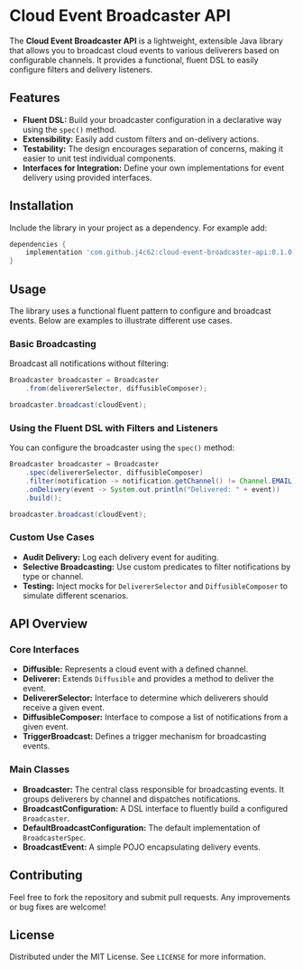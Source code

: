 # Cloud Event Broadcaster API

The **Cloud Event Broadcaster API** is a lightweight, extensible Java library that allows you to broadcast cloud events
to various deliverers based on configurable channels. It provides a functional, fluent DSL to easily configure filters
and delivery listeners.

## Features

- **Fluent DSL:** Build your broadcaster configuration in a declarative way using the `spec()` method.
- **Extensibility:** Easily add custom filters and on-delivery actions.
- **Testability:** The design encourages separation of concerns, making it easier to unit test individual components.
- **Interfaces for Integration:** Define your own implementations for event delivery using provided interfaces.

## Installation

Include the library in your project as a dependency. For example add:

```groovy
dependencies {
    implementation 'com.github.j4c62:cloud-event-broadcaster-api:0.1.0-SNAPSHOT'
}
```

## Usage

The library uses a functional fluent pattern to configure and broadcast events. Below are examples to illustrate
different use cases.

### Basic Broadcasting

Broadcast all notifications without filtering:

```java
Broadcaster broadcaster = Broadcaster
    .from(delivererSelector, diffusibleComposer);

broadcaster.broadcast(cloudEvent);

```

### Using the Fluent DSL with Filters and Listeners

You can configure the broadcaster using the `spec()` method:

```java
Broadcaster broadcaster = Broadcaster
    .spec(delivererSelector, diffusibleComposer)
    .filter(notification -> notification.getChannel() != Channel.EMAIL)
    .onDelivery(event -> System.out.println("Delivered: " + event))
    .build();

broadcaster.broadcast(cloudEvent);
```

### Custom Use Cases

- **Audit Delivery:** Log each delivery event for auditing.
- **Selective Broadcasting:** Use custom predicates to filter notifications by type or channel.
- **Testing:** Inject mocks for `DelivererSelector` and `DiffusibleComposer` to simulate different scenarios.

## API Overview

### Core Interfaces

- **Diffusible:** Represents a cloud event with a defined channel.
- **Deliverer:** Extends `Diffusible` and provides a method to deliver the event.
- **DelivererSelector:** Interface to determine which deliverers should receive a given event.
- **DiffusibleComposer:** Interface to compose a list of notifications from a given event.
- **TriggerBroadcast:** Defines a trigger mechanism for broadcasting events.

### Main Classes

- **Broadcaster:** The central class responsible for broadcasting events. It groups deliverers by channel and dispatches
  notifications.
- **BroadcastConfiguration:** A DSL interface to fluently build a configured `Broadcaster`.
- **DefaultBroadcastConfiguration:** The default implementation of `BroadcasterSpec`.
- **BroadcastEvent:** A simple POJO encapsulating delivery events.

## Contributing

Feel free to fork the repository and submit pull requests. Any improvements or bug fixes are welcome!

## License

Distributed under the MIT License. See `LICENSE` for more information.
